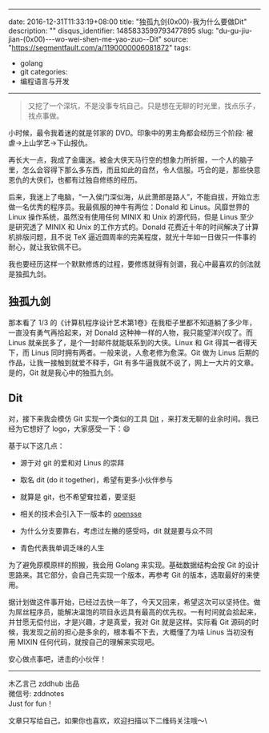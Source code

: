 
---
date: 2016-12-31T11:33:19+08:00
title: "独孤九剑(0x00)-我为什么要做Dit"
description: ""
disqus_identifier: 1485833599793477895
slug: "du-gu-jiu-jian-(0x00)---wo-wei-shen-me-yao-zuo--Dit"
source: "https://segmentfault.com/a/1190000006081872"
tags: 
- golang 
- git 
categories:
- 编程语言与开发
---

> 又挖了一个深坑，不是没事专坑自己。只是想在无聊的时光里，找点乐子，找点事做。

小时候，最令我着迷的就是邻家的 DVD。印象中的男主角都会经历三个阶段:
被虐-&gt;上山学艺-&gt;下山报仇。

再长大一点，我成了金庸迷。被金大侠天马行空的想象力所折服，一个人的脑子里，怎么会容得下那么多东西，而且如此的自然，令人信服。巧合的是，那些快意恩仇的大侠们，也都有过独自修练的经历。

后来，我迷上了电脑，“一入侯门深似海，从此萧郎是路人”，不能自拔，开始立志做一名优秀的程序员。我最佩服的神牛有两位：Donald
和 Linus。风靡世界的 Linux 操作系统，虽然没有使用任何 MINIX 和 Unix
的源代码，但是 Linus 至少是研究透了 MINIX 和 Unix 的工作方式的。Donald
花费近十年的时间解决了计算机排版问题，且不说 TeX
逼近圆周率的完美程度，就光十年如一日做只一件事的耐心，就让我钦佩不已。

我也要经历这样一个默默修炼的过程，要修炼就得有剑谱，我心中最喜欢的剑法就是独孤九剑。

独孤九剑
--------

那本看了 1/3
的《计算机程序设计艺术第1卷》在我柜子里都不知道躺了多少年，一直没有勇气再拾起来，对
Donald 这种神一样的人物，我只能望洋兴叹了。而 Linus
就亲民多了，是个一封邮件就能联系到的大侠。Linux 和 Git
得其一者得天下，而 Linus 同时拥有两者。一般来说，人愈老修为愈深。Git
做为 Linus 后期的作品，让我一接触到就爱不释手，Git
有多牛逼我就不说了，网上一大片的文章。是的，Git 就是我心中的独孤九剑。

Dit
---

对，接下来我会模仿 Git 实现一个类似的工具
[Dit](https://github.com/zddhub/dit)
，来打发无聊的业余时间。我已经为它想好了 logo，大家感受一下：😄

基于以下这几点：

-   源于对 git 的爱和对 Linus 的崇拜

-   取名 dit (do it together)，希望有更多小伙伴参与

-   就算是 git，也不希望耷拉着，要坚挺

-   相关的技术会引入下一版本的
    [opensse](https://github.com/zddhub/opensse)

-   为什么分支要靠右，考虑过左撇的感受吗，dit 就是要与众不同

-   青色代表我单调乏味的人生

为了避免原模原样的照搬，我会用 Golang 来实现。基础数据结构会按 Git
的设计思路来。其它部分，会自己先实现一个版本，再参考 Git
的版本，选取最好的来使用。

据计划做这件事开始，已经过去快一年了，今天又回来，希望这次可以坚持住。做为屌丝程序员，能解决温饱的项目永远具有最高的优先权。一有时间就会拾起来，并甘愿无偿付出，才是兴趣，才是真爱，我对
Git 就是这样。实际看 Git
源码的时候，我发现之前的担心是多余的，根本看不下去，大概懂了为啥 Linus
当初没有用 MIXIN 任何代码，就按自己的理解来实现吧。

安心做点事吧，进击的小伙伴！

------------------------------------------------------------------------

木乙言己 zddhub 出品\
微信号: zddnotes\
Just for fun！

文章只写给自己，如果你也喜欢，欢迎扫描以下二维码关注哦～\



